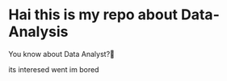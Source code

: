 # Hai this is my repo about Data-Analysis

You know about Data Analyst?🤔

its interesed went im bored
